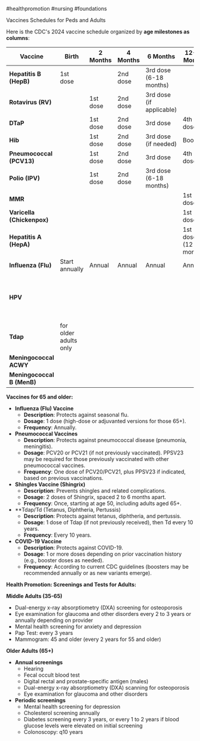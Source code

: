 #healthpromotion  #nursing #foundations

Vaccines Schedules for Peds and Adults

Here is the CDC's 2024 vaccine schedule organized by **age milestones as columns**:

| **Vaccine**                | **Birth**             | **2 Months** | **4 Months** | **6 Months**             | **12-15 Months**        | **4-6 Years** | **11-12 Years**                 | **16-18 Years**    |
| -------------------------- | --------------------- | ------------ | ------------ | ------------------------ | ----------------------- | ------------- | ------------------------------- | ------------------ |
| **Hepatitis B (HepB)**     | 1st dose              |              | 2nd dose     | 3rd dose (6-18 months)   |                         |               |                                 |                    |
| **Rotavirus (RV)**         |                       | 1st dose     | 2nd dose     | 3rd dose (if applicable) |                         |               |                                 |                    |
| **DTaP**                   |                       | 1st dose     | 2nd dose     | 3rd dose                 | 4th dose                | 5th dose      |                                 |                    |
| **Hib**                    |                       | 1st dose     | 2nd dose     | 3rd dose (if needed)     | Booster                 |               |                                 |                    |
| **Pneumococcal (PCV13)**   |                       | 1st dose     | 2nd dose     | 3rd dose                 | 4th dose                |               |                                 |                    |
| **Polio (IPV)**            |                       | 1st dose     | 2nd dose     | 3rd dose (6-18 months)   |                         | 4th dose      |                                 |                    |
| **MMR**                    |                       |              |              |                          | 1st dose                | 2nd dose      |                                 |                    |
| **Varicella (Chickenpox)** |                       |              |              |                          | 1st dose                | 2nd dose      |                                 |                    |
| **Hepatitis A (HepA)**     |                       |              |              |                          | 1st dose (12-23 months) |               |                                 |                    |
| **Influenza (Flu)**        | Start annually        | Annual       | Annual       | Annual                   | Annual                  | Annual        | Annual                          | Annual             |
| **HPV**                    |                       |              |              |                          |                         |               | 2-3 doses (9-14 years or older) |                    |
| **Tdap**                   | for older adults only |              |              |                          |                         |               | Single dose                     |                    |
| **Meningococcal ACWY**     |                       |              |              |                          |                         |               | 1st dose                        | Booster            |
| **Meningococcal B (MenB)** |                       |              |              |                          |                         |               |                                 | 2 doses (optional) |

**Vaccines for 65 and older:**
- **Influenza (Flu) Vaccine**
	- **Description**: Protects against seasonal flu.
	- **Dosage**: 1 dose (high-dose or adjuvanted versions for those 65+).
	- **Frequency**: Annually.
- **Pneumococcal Vaccines**
	- **Description**: Protects against pneumococcal disease (pneumonia, meningitis).
	- **Dosage**: PCV20 or PCV21 (if not previously vaccinated). PPSV23 may be required for those previously vaccinated with other pneumococcal vaccines.
	- **Frequency**: One dose of PCV20/PCV21, plus PPSV23 if indicated, based on previous vaccinations.
- **Shingles Vaccine (Shingrix)**
	- **Description**: Prevents shingles and related complications.
	- **Dosage**: 2 doses of Shingrix, spaced 2 to 6 months apart.
	- **Frequency**: Once, starting at age 50, including adults aged 65+.
- **Tdap/Td (Tetanus, Diphtheria, Pertussis)
	- **Description**: Protects against tetanus, diphtheria, and pertussis.
	- **Dosage**: 1 dose of Tdap (if not previously received), then Td every 10 years.
	- **Frequency**: Every 10 years.
- **COVID-19 Vaccine**
	- **Description**: Protects against COVID-19.
	- **Dosage**: 1 or more doses depending on prior vaccination history (e.g., booster doses as needed).
	- **Frequency**: According to current CDC guidelines (boosters may be recommended annually or as new variants emerge).


**Health Promotion: Screenings and Tests for Adults:**

**Middle Adults (35-65)**
- Dual-energy x-ray absorptiometry (DXA) screening for osteoporosis
- Eye examination for glaucoma and other disorders every 2 to 3 years or annually depending on provider
- Mental health screening for anxiety and depression
- Pap Test: every 3 years
- Mammogram: 45 and older (every 2 years for 55 and older)

**Older Adults (65+)**
- **Annual screenings**
	- Hearing
	- Fecal occult blood test
	- Digital rectal and prostate-specific antigen (males)
	- Dual-energy x-ray absorptiometry (DXA) scanning for osteoporosis
	- Eye examination for glaucoma and other disorders
- **Periodic screenings**
	- Mental health screening for depression
	- Cholesterol screening annually 
	- Diabetes screening every 3 years, or every 1 to 2 years if blood glucose levels were elevated on initial screening
	- Colonoscopy: q10 years
